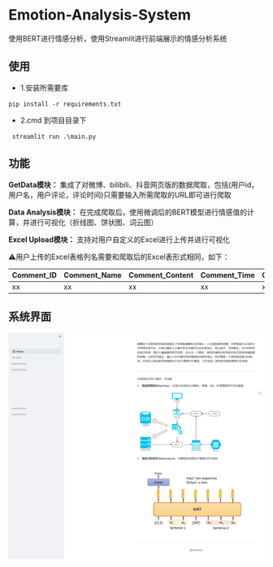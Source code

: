 # Emotion-Analysis-System
 使用BERT进行情感分析，使用Streamlit进行前端展示的情感分析系统

## 使用

* 1.安装所需要库

```
pip install -r requirements.txt
```

* 2.cmd 到项目目录下

```
 streamlit run .\main.py
```

## 功能

**GetData模块：** 集成了对微博、bilibili、抖音网页版的数据爬取，包括(用户id，用户名，用户评论，评论时间)只需要输入所需爬取的URL即可进行爬取

**Data Analysis模块：** 在完成爬取后，使用微调后的BERT模型进行情感值的计算，并进行可视化（折线图、饼状图、词云图）

**Excel Upload模块：** 支持对用户自定义的Excel进行上传并进行可视化

⚠️用户上传的Excel表格列名需要和爬取后的Excel表形式相同，如下：

| Comment_ID | Comment_Name | Comment_Content | Comment_Time | Comment_Value |
| ---------- | ------------ | --------------- | ------------ | ------------- |
| xx         | xx           | xx              | xx           | xx            |

## 系统界面

![图片1.png](https://github.com/voluntexi/Emotion-Analysis-System/blob/main/img/%E5%9B%BE%E7%89%871.png?raw=true)
